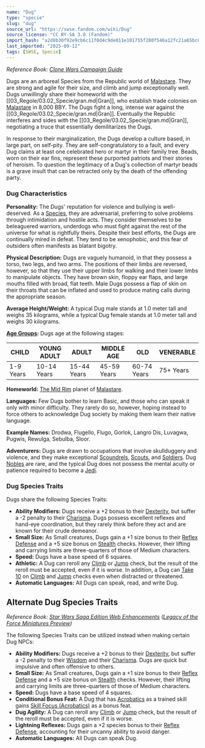 ```yaml
---
name: "Dug"
type: "specie"
slug: "dug"
source_url: "https://swse.fandom.com/wiki/Dug"
source_license: "CC BY-SA 3.0 (Fandom)"
import_hash: "a2d8b30f92e9cb6c11f0d4c9de011e101755f280f546a12fc21a65bc01a848b4"
last_imported: "2025-09-12"
tags: [SWSE, Specie]
---
```

*Reference Book: [Clone Wars Campaign Guide](https://swse.fandom.com/wiki/Star_Wars_Saga_Edition_Clone_Wars_Campaign_Guide)*

Dugs are an arboreal Species from the Republic world of [Malastare](https://swse.fandom.com/wiki/Malastare). They are strong and agile for their size, and climb and jump exceptionally well. Dugs unwillingly share their homeworld with the [[03_Regole/03.02_Specie/gran.md|Gran]], who establish trade colonies on [Malastare](https://swse.fandom.com/wiki/Malastare) in 8,000 BBY. The Dugs fight a long, intense war against the [[03_Regole/03.02_Specie/gran.md|Gran]]. Eventually the Republic interferes and sides with the [[03_Regole/03.02_Specie/gran.md|Gran]], negotiating a truce that essentially demilitarizes the Dugs.

In response to their marginalization, the Dugs develop a culture based, in large part, on self-pity. They are self-congratulatory to a fault, and every Dug claims at least one celebrated hero or martyr in their family tree. Beads, worn on their ear fins, represent these purported patriots and their stories of heroism. To question the legitimacy of a Dug's collection of martyr beads is a grave insult that can be retracted only by the death of the offending party.

### Dug Characteristics

**Personality:** The Dugs' reputation for violence and bullying is well-deserved. As a [Species](https://swse.fandom.com/wiki/Species), they are adversarial, preferring to solve problems through intimidation and hostile acts. They consider themselves to be beleaguered warriors, underdogs who must fight against the rest of the universe for what is rightfully theirs. Despite their best efforts, the Dugs are continually mired in defeat. They tend to be xenophobic, and this fear of outsiders often manifests as blatant bigotry.

**Physical Description:** Dugs are vaguely humanoid, in that they possess a torso, two legs, and two arms. The positions of their limbs are reversed, however, so that they use their upper limbs for walking and their lower limbs to manipulate objects. They have brown skin, floppy ear flaps, and large mouths filled with broad, flat teeth. Male Dugs possess a flap of skin on their throats that can be inflated and used to produce mating calls during the appropriate season.

**Average Height/Weight:** A typical Dug male stands at 1.0 meter tall and weighs 35 kilograms, while a typical Dug female stands at 1.0 meter tall and weighs 30 kilograms.

**[Age Groups](https://swse.fandom.com/wiki/Age_Groups):** Dugs age at the following stages:

| CHILD | YOUNG ADULT | ADULT | MIDDLE AGE | OLD | VENERABLE |
| --- | --- | --- | --- | --- | --- |
| 1-9 Years | 10-14 Years | 15-44 Years | 45-59 Years | 60-74 Years | 75+ Years |

**Homeworld:** [The Mid Rim](https://swse.fandom.com/wiki/The_Mid_Rim) planet of [Malastare](https://swse.fandom.com/wiki/Malastare).

**Languages:** Few Dugs bother to learn Basic, and those who can speak it only with minor difficulty. They rarely do so, however, hoping instead to force others to acknowledge Dug society by making them learn their native language.

**Example Names:** Drodwa, Flugello, Flugo, Gorlok, Langro Dis, Luvagwa, Pugwis, Rewulga, Sebulba, Sloor.

**Adventurers:** Dugs are drawn to occupations that involve skullduggery and violence, and they make exceptional [Scoundrels](https://swse.fandom.com/wiki/Scoundrels), [Scouts](https://swse.fandom.com/wiki/Scouts), and [Soldiers](https://swse.fandom.com/wiki/Soldiers). Dug [Nobles](https://swse.fandom.com/wiki/Nobles) are rare, and the typical Dug does not possess the mental acuity or patience required to become a [Jedi](https://swse.fandom.com/wiki/Jedi).

### Dug Species Traits
Dugs share the following Species Traits:

- **Ability Modifiers:** Dugs receive a +2 bonus to their [Dexterity](https://swse.fandom.com/wiki/Dexterity), but suffer a -2 penalty to their [Charisma](https://swse.fandom.com/wiki/Charisma). Dugs possess excellent reflexes and hand-eye coordination, but they rarely think before they act and are known for their crude demeanor.
- **Small Size:** As Small creatures, Dugs gain a +1 size bonus to their [Reflex Defense](https://swse.fandom.com/wiki/Combat) and a +5 size bonus on [Stealth](https://swse.fandom.com/wiki/Stealth) checks. However, their lifting and carrying limits are three-quarters of those of Medium characters.
- **Speed:** Dugs have a base speed of 6 squares.
- **Athletic:** A Dug can reroll any [Climb](https://swse.fandom.com/wiki/Climb) or [Jump](https://swse.fandom.com/wiki/Jump) check, but the result of the reroll must be accepted, even if it is worse. In addition, a Dug can [Take 10](https://swse.fandom.com/wiki/Take_10) on [Climb](https://swse.fandom.com/wiki/Climb) and [Jump](https://swse.fandom.com/wiki/Jump) checks even when distracted or threatened.
- **Automatic Languages:** All Dugs can speak, read, and write Dug.

## Alternate Dug Species Traits
*Reference Book: [Star Wars Saga Edition Web Enhancements](https://swse.fandom.com/wiki/Star_Wars_Saga_Edition_Web_Enhancements) ([Legacy of the Force Miniatures Preview](https://swse.fandom.com/wiki/Star_Wars_Miniatures_Previews#Legacy_of_the_Force_by_Gary_M._Sarli_and_Sterling_Hershey))*

The following Species Traits can be utilized instead when making certain Dug NPCs:

- **Ability Modifiers:** Dugs receive a +2 bonus to their [Dexterity](https://swse.fandom.com/wiki/Dexterity), but suffer a -2 penalty to their [Wisdom](https://swse.fandom.com/wiki/Wisdom) and their [Charisma](https://swse.fandom.com/wiki/Charisma). Dugs are quick but impulsive and often offensive to others.
- **Small Size:** As Small creatures, Dugs gain a +1 size bonus to their [Reflex Defense](https://swse.fandom.com/wiki/Combat) and a +5 size bonus on [Stealth](https://swse.fandom.com/wiki/Stealth) checks. However, their lifting and carrying limits are three-quarters of those of Medium characters.
- **Speed:** Dugs have a base speed of 4 squares.
- **Conditional Bonus Feat:** A Dug that has [Acrobatics](https://swse.fandom.com/wiki/Acrobatics) as a trained skill gains [Skill Focus (Acrobatics)](https://swse.fandom.com/wiki/Skill_Focus_(Acrobatics)) as a bonus feat.
- **Dug Agility:** A Dug can reroll any [Climb](https://swse.fandom.com/wiki/Climb) or [Jump](https://swse.fandom.com/wiki/Jump) check, but the result of the reroll must be accepted, even if it is worse.
- **Lightning Reflexes:** Dugs gain a +2 species bonus to their [Reflex Defense](https://swse.fandom.com/wiki/Reflex_Defense), accounting for their uncanny ability to avoid danger.
- **Automatic Languages:** All Dugs can speak Dug.
